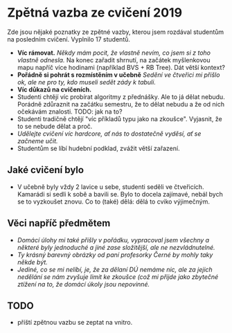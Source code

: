 # Zpětná vazba ze cvičení 2019

Zde jsou nějaké poznatky ze zpětné vazby, kterou jsem rozdával studentům
na posledním cvičení. Vyplnilo 17 studentů.

 * **Víc rámovat.**
   *Někdy mám pocit, že vlastně nevím, co jsem si z toho vlastně odnesla.*
   Na konec zařadit shrnutí, na začátek myšlenkovou mapu napříč více hodinami
   (například BVS + RB Tree). Dát větší kontext?
 * **Pořádně si pohrát s rozmístěním v učebně**
   *Sedění ve čtveřici mi přišlo ok, ale ne pro ty, kdo museli sedět zády
   k tabuli.*
 * **Víc důkazů na cvičeních.**
 * Studenti chtějí víc probírat algoritmy z přednášky. Ale to já dělat nebudu.
   Porádně zdůraznit na začátku semestru, že to dělat nebudu a že od nich
   očekávám znalosti. TODO: jak na to?
 * Studenti tradičně chtějí "víc příkladů typu jako na zkoušce". Vyjasnit, že
   to se nebude dělat a proč.
 * *Udělejte cvičení víc hardcore, ať nás to dostatečně vyděsí, ať se začneme
   učit.*
 * Studentům se líbí hudební podklad, zvážit větší zařazení.

## Jaké cvičení bylo

 * V učebně byly vždy 2 lavice u sebe, studenti seděli ve čtveřicích. Kamarádi
   si sedli k sobě a bavili se. Bylo to docela zajímavé, nebál bych se to
   vyzkoušet znovu. Co to (také) dělá: dělá to cviko výjimečným.

## Věci napříč předmětem

 * *Domácí úlohy mi také přišly v pořádku, vypracoval jsem všechny a některé
   byly jednoduché a jiné zase složitější, ale ne nezvládnutelné.*
 * *Ty krásný barevný obrázky od paní profesorky Černé by mohly taky někde být.*
 * *Jediné, co se mi nelíbí, je, že za dělaní DÚ nemáme nic, ale za jejich nedělání
   se nám zvyšuje limit ke zkoušce (což mi přijde jako zbytečné ztížení na to,
   že domácí úkoly jsou nepovinné.*

## TODO

 * příští zpětnou vazbu se zeptat na vnitro.
